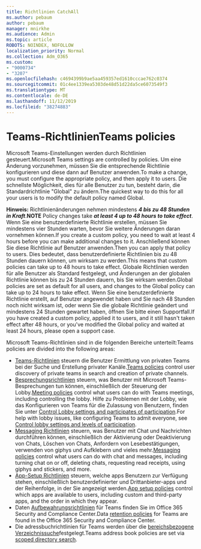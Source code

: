 ```yaml
---
title: Richtlinien CatchAll
ms.author: pebaum
author: pebaum
manager: mnirkhe
ms.audience: Admin
ms.topic: article
ROBOTS: NOINDEX, NOFOLLOW
localization_priority: Normal
ms.collection: Adm_O365
ms.custom:
- "9000734"
- "3207"
ms.openlocfilehash: c4694399b9ae5aa459357ed1610cccae762c0374
ms.sourcegitcommit: 01c4ee1339ea5303de48d51d22da5ce6073549f3
ms.translationtype: MT
ms.contentlocale: de-DE
ms.lasthandoff: 11/12/2019
ms.locfileid: "38274883"
---
```

# <a name="teams-policies"></a><span data-ttu-id="fa053-102">Teams-Richtlinien</span><span class="sxs-lookup"><span data-stu-id="fa053-102">Teams policies</span></span>

<span data-ttu-id="fa053-103">Microsoft Teams-Einstellungen werden durch Richtlinien gesteuert.</span><span class="sxs-lookup"><span data-stu-id="fa053-103">Microsoft Teams settings are controlled by policies.</span></span> <span data-ttu-id="fa053-104">Um eine Änderung vorzunehmen, müssen Sie die entsprechende Richtlinie konfigurieren und diese dann auf Benutzer anwenden.</span><span class="sxs-lookup"><span data-stu-id="fa053-104">To make a change, you must configure the appropriate policy, and then apply it to users.</span></span> <span data-ttu-id="fa053-105">Die schnellste Möglichkeit, dies für alle Benutzer zu tun, besteht darin, die Standardrichtlinie "Global" zu ändern.</span><span class="sxs-lookup"><span data-stu-id="fa053-105">The quickest way to do this for all your users is to modify the default policy named Global.</span></span> 

<span data-ttu-id="fa053-106">**Hinweis:** Richtlinienänderungen nehmen mindestens ***4 bis zu 48 Stunden in Kraft***.</span><span class="sxs-lookup"><span data-stu-id="fa053-106">**NOTE** Policy changes take ***at least 4 up to 48 hours to take effect***.</span></span> <span data-ttu-id="fa053-107">Wenn Sie eine benutzerdefinierte Richtlinie erstellen, müssen Sie mindestens vier Stunden warten, bevor Sie weitere Änderungen daran vornehmen können.</span><span class="sxs-lookup"><span data-stu-id="fa053-107">If you create a custom policy, you need to wait at least 4 hours before you can make additional changes to it.</span></span> <span data-ttu-id="fa053-108">Anschließend können Sie diese Richtlinie auf Benutzer anwenden.</span><span class="sxs-lookup"><span data-stu-id="fa053-108">Then you can apply that policy to users.</span></span> <span data-ttu-id="fa053-109">Dies bedeutet, dass benutzerdefinierte Richtlinien bis zu 48 Stunden dauern können, um wirksam zu werden.</span><span class="sxs-lookup"><span data-stu-id="fa053-109">This means that custom policies can take up to 48 hours to take effect.</span></span> <span data-ttu-id="fa053-110">Globale Richtlinien werden für alle Benutzer als Standard festgelegt, und Änderungen an der globalen Richtlinie können bis zu 24 Stunden dauern, bis Sie wirksam werden.</span><span class="sxs-lookup"><span data-stu-id="fa053-110">Global policies are set as default for all users, and changes to the Global policy can take up to 24 hours to take effect.</span></span> <span data-ttu-id="fa053-111">Wenn Sie eine benutzerdefinierte Richtlinie erstellt, auf Benutzer angewendet haben und Sie nach 48 Stunden noch nicht wirksam ist, oder wenn Sie die globale Richtlinie geändert und mindestens 24 Stunden gewartet haben, öffnen Sie bitte einen Supportfall.</span><span class="sxs-lookup"><span data-stu-id="fa053-111">If you have created a custom policy, applied it to users, and it still hasn't taken effect after 48 hours, or you've modified the Global policy and waited at least 24 hours, please open a support case.</span></span>

<span data-ttu-id="fa053-112">Microsoft Teams-Richtlinien sind in die folgenden Bereiche unterteilt:</span><span class="sxs-lookup"><span data-stu-id="fa053-112">Teams policies are divided into the following areas:</span></span>

- <span data-ttu-id="fa053-113">[Teams-Richtlinien](https://docs.microsoft.com/MicrosoftTeams/teams-policies) steuern die Benutzer Ermittlung von privaten Teams bei der Suche und Erstellung privater Kanäle.</span><span class="sxs-lookup"><span data-stu-id="fa053-113">[Teams policies](https://docs.microsoft.com/MicrosoftTeams/teams-policies) control user discovery of private teams in search and creation of private channels.</span></span>  
- <span data-ttu-id="fa053-114">[Besprechungsrichtlinien](https://docs.microsoft.com/microsoftteams/meeting-policies-in-teams) steuern, was Benutzer mit Microsoft Teams-Besprechungen tun können, einschließlich der Steuerung der Lobby.</span><span class="sxs-lookup"><span data-stu-id="fa053-114">[Meeting policies](https://docs.microsoft.com/microsoftteams/meeting-policies-in-teams) control what users can do with Teams meetings, including controlling the lobby.</span></span> <span data-ttu-id="fa053-115">Hilfe zu Problemen mit der Lobby, wie das Konfigurieren von Teams für die Zulassung von Benutzern, finden Sie unter [Control Lobby settings and participates of participation](https://docs.microsoft.com/en-us/alchemyinsights/bypass-lobby).</span><span class="sxs-lookup"><span data-stu-id="fa053-115">For help with lobby issues, like configuring Teams to admit everyone, see [Control lobby settings and levels of participation](https://docs.microsoft.com/en-us/alchemyinsights/bypass-lobby).</span></span>
- <span data-ttu-id="fa053-116">[Messaging Richtlinien](https://docs.microsoft.com/microsoftteams/messaging-policies-in-teams) steuern, was Benutzer mit Chat und Nachrichten durchführen können, einschließlich der Aktivierung oder Deaktivierung von Chats, Löschen von Chats, Anfordern von Lesebestätigungen, verwenden von giphys und Aufklebern und vieles mehr.</span><span class="sxs-lookup"><span data-stu-id="fa053-116">[Messaging policies](https://docs.microsoft.com/microsoftteams/messaging-policies-in-teams) control what users can do with chat and messages, including turning chat on or off, deleting chats, requesting read receipts, using giphys and stickers, and more.</span></span>
- <span data-ttu-id="fa053-117">[App-Setup Richtlinien](https://docs.microsoft.com/MicrosoftTeams/teams-app-setup-policies) steuern, welche apps Benutzern zur Verfügung stehen, einschließlich benutzerdefinierter und Drittanbieter-apps und der Reihenfolge, in der Sie angezeigt werden.</span><span class="sxs-lookup"><span data-stu-id="fa053-117">[App setup policies](https://docs.microsoft.com/MicrosoftTeams/teams-app-setup-policies) control which apps are available to users, including custom and third-party apps, and the order in which they appear.</span></span>  
- <span data-ttu-id="fa053-118">Daten [Aufbewahrungsrichtlinien](https://docs.microsoft.com/microsoftteams/retention-policies) für Teams finden Sie im Office 365 Security and Compliance Center.</span><span class="sxs-lookup"><span data-stu-id="fa053-118">Data [retention policies](https://docs.microsoft.com/microsoftteams/retention-policies) for Teams are found in the Office 365 Security and Compliance Center.</span></span>
- <span data-ttu-id="fa053-119">Die adressbuchrichtlinien für Teams werden über die [bereichsbezogene Verzeichnissuche](https://docs.microsoft.com/MicrosoftTeams/teams-scoped-directory-search)festgelegt.</span><span class="sxs-lookup"><span data-stu-id="fa053-119">Teams address book policies are set via [scoped directory search](https://docs.microsoft.com/MicrosoftTeams/teams-scoped-directory-search).</span></span>